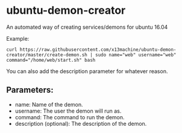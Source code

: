 # ubuntu-demon-creator
An automated way of creating services/demons for ubuntu 16.04

Example:

	curl https://raw.githubusercontent.com/x13machine/ubuntu-demon-creator/master/create-demon.sh | sudo name="web" username="web" command="/home/web/start.sh" bash

You can also add the description parameter for whatever reason.

## Parameters:
* name: Name of the demon.
* username: The user the demon will run as.
* command: The command to run the demon.
* description (optional): The description of the demon.
	
